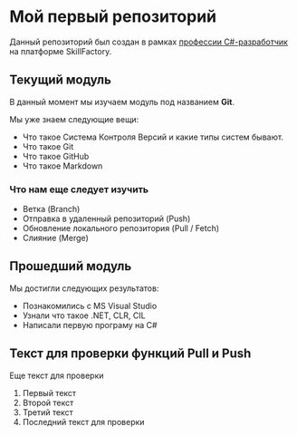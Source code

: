 # Мой первый репозиторий

Данный репозиторий был создан в рамках [профессии C#-разработчик](https://skillfactory.ru/csharp) на платформе SkillFactory.

## Текущий модуль
В данный момент мы изучаем модуль под названием **Git**.

Мы уже знаем следующие вещи:
* Что такое Система Контроля Версий и какие типы систем бывают.
* Что такое Git
* Что такое GitHub
* Что такое Markdown

### Что нам еще следует изучить
* Ветка (Branch)
* Отправка в удаленный репозиторий (Push)
* Обновление локального репозитория (Pull / Fetch)
* Слияние (Merge)

## Прошедший модуль

Мы достигли следующих результатов:
* Познакомились с MS Visual Studio
* Узнали что такое .NET, CLR, CIL
* Написали первую програму на C#

## Текст для проверки функций Pull и Push
Еще текст для проверки
1. Первый текст
2. Второй текст
3. Третий текст
4. Последний текст для проверки
